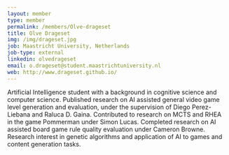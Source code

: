 ```yaml
---
layout: member
type: member
permalink: /members/Olve-drageset
title: Olve Drageset
img: /img/drageset.jpg
job: Maastricht University, Netherlands
job-type: external
linkedin: olvedrageset
email: o.drageset@student.maastrichtuniversity.nl
web: http://www.drageset.github.io/
---
```


Artificial Intelligence student with a background in cognitive science and computer science. Published research on AI assisted general video game level generation and evaluation, under the supervision of Diego Perez-Liebana and Raluca D. Gaina. Contributed to research on MCTS and RHEA in the game Pommerman under Simon Lucas. Completed research on AI assisted board game rule quality evaluation under Cameron Browne. Research interest in genetic algorithms and application of AI to games and content generation tasks.